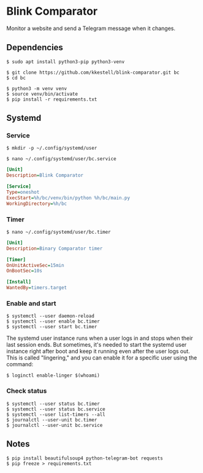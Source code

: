 # Blink Comparator

Monitor a website and send a Telegram message when it changes.

## Dependencies

```console
$ sudo apt install python3-pip python3-venv
```

```console
$ git clone https://github.com/kkestell/blink-comparator.git bc
$ cd bc
```

```console
$ python3 -m venv venv
$ source venv/bin/activate
$ pip install -r requirements.txt
```

## Systemd

### Service

```console
$ mkdir -p ~/.config/systemd/user
```

```console
$ nano ~/.config/systemd/user/bc.service
```

```ini
[Unit]
Description=Blink Comparator

[Service]
Type=oneshot
ExecStart=%h/bc/venv/bin/python %h/bc/main.py
WorkingDirectory=%h/bc
```

### Timer

```console
$ nano ~/.config/systemd/user/bc.timer
```

```ini
[Unit]
Description=Binary Comparator timer

[Timer]
OnUnitActiveSec=15min
OnBootSec=10s

[Install]
WantedBy=timers.target
```

### Enable and start

```console
$ systemctl --user daemon-reload
$ systemctl --user enable bc.timer
$ systemctl --user start bc.timer
```

The systemd user instance runs when a user logs in and stops when their last session ends. But sometimes, it's needed to start the systemd user instance right after boot and keep it running even after the user logs out. This is called "lingering," and you can enable it for a specific user using the command:

```console
$ loginctl enable-linger $(whoami)
```

### Check status

```console
$ systemctl --user status bc.timer
$ systemctl --user status bc.service
$ systemctl --user list-timers --all
$ journalctl --user-unit bc.timer
$ journalctl --user-unit bc.service
```

## Notes

```console
$ pip install beautifulsoup4 python-telegram-bot requests
$ pip freeze > requirements.txt
```
